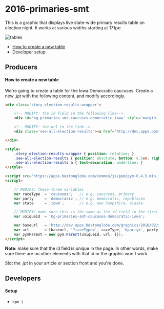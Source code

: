 # 2016-primaries-smt

This is a graphic that displays live state-wide primary results table on election night. It works at various widths starting at 171px:

![tables](https://cloud.githubusercontent.com/assets/370976/12398677/26b21142-bde3-11e5-81db-211142430e65.png)

- [How to create a new table](#how-to-create-a-new-table)
- [Developer setup](#setup)

## Producers

#### How to create a new table

We're going to create a table for the Iowa Democratic caucuses. Create a new *.jpt* with the following content, and modify accordingly.

```html
<div class='story election-results-wrapper'>

	<!-- MODIFY: the id field in the following line-->
    <div id='bg-primaries-smt-caucuses-democratic-iowa' style='margin: 0;'></div>

    <!-- MODIFY: the url in the link-->
    <div class='see-all-election-results'><a href='http://dev.apps.bostonglobe.com/election-results/2016/caucuses/democratic/iowa/'>See all results</a></div>

</div>

<style>
    .story.election-results-wrapper { position: relative; }
    .see-all-election-results { position: absolute; bottom: 0.5em; right: 0; font-family: Helvetica, Arial, sans-serif; font-size: 13px; }
    .see-all-election-results a { text-decoration: underline; }
</style>

<script src='https://apps.bostonglobe.com/common/js/pym/pym-0.4.5.min.js'></script>
<script>

    // MODIFY: these three variables
    var raceType  = 'caucuses';   // e.g. caucuses, primary
    var party     = 'democratic'; // e.g. democratic, republican
    var state     = 'iowa';       // e.g. new hampshire, alaska

    // MODIFY: make sure this is the same as the id field in the first line
    var uniqueId  = 'bg-primaries-smt-caucuses-democratic-iowa';

    var baseurl   = 'http://dev.apps.bostonglobe.com/graphics/2016/02/state-results-small-table';
    var url       = [baseurl, '?raceType=', raceType, '&party=', party, '&state=', state].join('');
    var pymParent = new pym.Parent(uniqueId, url, {});
</script>
```

**Note:** make sure that the id field is unique in the page. In other words, make sure there are no other elements with that id or the graphic won't work.

Slot the *.jpt* in your article or section front and you're done.

## Developers

#### Setup

- `npm i`

